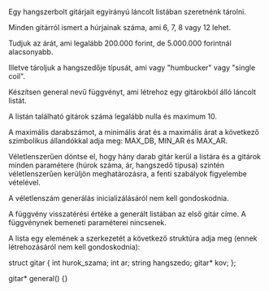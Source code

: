 Egy hangszerbolt gitárjait egyirányú láncolt listában szeretnénk tárolni.

Minden gitárról ismert a húrjainak száma, ami 6, 7, 8 vagy 12 lehet.

Tudjuk az árát, ami legalább 200.000 forint, de 5.000.000 forintnál alacsonyabb.

Illetve tároljuk a hangszedője típusát, ami vagy "humbucker" vagy "single coil".

Készítsen general nevű függvényt, ami létrehoz egy gitárokból álló láncolt listát.

A listán található gitárok száma legalább nulla és maximum 10.

A maximális darabszámot, a minimális árat és a maximális árat a következő szimbolikus állandókkal adja meg: MAX_DB, MIN_AR és MAX_AR. 

Véletlenszerűen döntse el, hogy hány darab gitár kerül a listára és a gitárok minden paramétere (húrok száma, ár, hangszedő típusa) szintén véletlenszerűen kerüljön meghatározásra, a fenti szabályok figyelembe vételével. 

A véletlenszám generálás inicializálásáról nem kell gondoskodnia. 

A függvény visszatérési értéke a generált listában az első gitár címe. A függvénynek bemeneti paraméterei nincsenek.

A lista egy elemének a szerkezetét a következő struktúra adja meg (ennek létrehozásáról nem kell gondoskodnia):

struct gitar {
  int hurok_szama;
  int ar;
  string hangszedo;
  gitar* kov;
};


gitar* general() {}